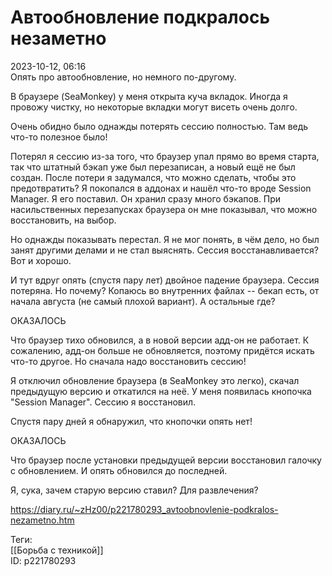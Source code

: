 Автообновление подкралось незаметно
====================================

   
 2023-10-12, 06:16   
  Опять про автообновление, но немного по-другому.   
   
 В браузере (SeaMonkey) у меня открыта куча вкладок. Иногда я провожу чистку, но некоторые вкладки могут висеть очень долго.   
   
 Очень обидно было однажды потерять сессию полностью. Там ведь что-то полезное было!   
   
 Потерял я сессию из-за того, что браузер упал прямо во время старта, так что штатный бэкап уже был перезаписан, а новый ещё не был создан. После потери я задумался, что можно сделать, чтобы это предотвратить? Я покопался в аддонах и нашёл что-то вроде Session Manager. Я его поставил. Он хранил сразу много бэкапов. При насильственных перезапусках браузера он мне показывал, что можно восстановить, на выбор.   
   
 Но однажды показывать перестал. Я не мог понять, в чём дело, но был занят другими делами и не стал выяснять. Сессия восстанавливается? Вот и хорошо.   
   
 И тут вдруг опять (спустя пару лет) двойное падение браузера. Сессия потеряна. Но почему? Копаюсь во внутренних файлах -- бекап есть, от начала августа (не самый плохой вариант). А остальные где?   
   
 ОКАЗАЛОСЬ   
   
 Что браузер тихо обновился, а в новой версии адд-он не работает. К сожалению, адд-он больше не обновляется, поэтому придётся искать что-то другое. Но сначала надо восстановить сессию!   
   
 Я отключил обновление браузера (в SeaMonkey это легко), скачал предыдущую версию и откатился на неё. У меня появилась кнопочка "Session Manager". Сессию я восстановил.   
   
 Спустя пару дней я обнаружил, что кнопочки опять нет!   
   
 ОКАЗАЛОСЬ   
   
 Что браузер после установки предыдущей версии восстановил галочку с обновлением. И опять обновился до последней.   
   
 Я, сука, зачем старую версию ставил? Для развлечения?   
    
 <https://diary.ru/~zHz00/p221780293_avtoobnovlenie-podkralos-nezametno.htm>   
   
 Теги:   
 [[Борьба с техникой]]   
 ID: p221780293